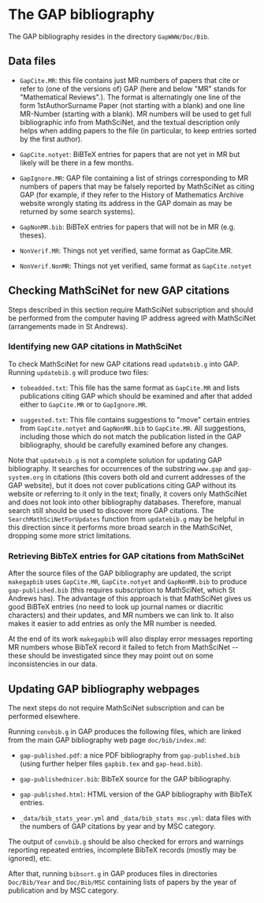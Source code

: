 # The GAP bibliography

The GAP bibliography resides in the directory `GapWWW/Doc/Bib`.


## Data files

- `GapCite.MR`: this file contains just MR numbers of papers that cite
or refer to (one of the versions of) GAP (here and below "MR" stands
for "Mathematical Reviews".). The format is alternatingly one line of
the form 1stAuthorSurname Paper (not starting with a blank) and one
line MR-Number (starting with a blank). MR numbers will be used to get
full bibliographic info from MathSciNet, and the textual description
only helps when adding papers to the file (in particular, to keep
entries sorted by the first author).

- `GapCite.notyet`: BiBTeX entries for papers that are not yet in MR
but likely will be there in a few months.

- `GapIgnore.MR`: GAP file containing a list of strings corresponding
to MR numbers of papers that may be falsely reported by MathSciNet as
citing GAP (for example, if they refer to the History of Mathematics
Archive website wrongly stating its address in the GAP domain as may
be returned by some search systems).

- `GapNonMR.bib`: BiBTeX entries for papers that will not be in MR
(e.g. theses).

- `NonVerif.MR`: Things not yet verified, same format as GapCite.MR.

- `NonVerif.NonMR`: Things not yet verified, same format as `GapCite.notyet`


## Checking MathSciNet for new GAP citations

Steps described in this section require MathSciNet subscription and
should be performed from the computer having IP address agreed with
MathSciNet (arrangements made in St Andrews).


### Identifying new GAP citations in MathSciNet

To check MathSciNet for new GAP citations read `updatebib.g` into GAP.
Running `updatebib.g` will produce two files:

- `tobeadded.txt`: This file has the same format as `GapCite.MR` and
lists publications citing GAP which should be examined and after that
added either to `GapCite.MR` or to `GapIgnore.MR`.

- `suggested.txt`: This file contains suggestions to "move" certain
entries from `GapCite.notyet` and `GapNonMR.bib` to `GapCite.MR`.
All suggestions, including those which do not match the publication
listed in the GAP bibliography, should be carefully examined before
any changes.

Note that `updatebib.g` is not a complete solution for updating GAP
bibliography. It searches for occurrences of the substring `www.gap`
and `gap-system.org` in citations (this covers both old and current
addresses of the GAP website), but it does not cover publications
citing GAP without its website or referring to it only in the text;
finally, it covers only MathSciNet and does not look into other
bibliography databases. Therefore, manual search still should be used
to discover more GAP citations. The  `SearchMathSciNetForUpdates`
function from `updatebib.g` may be helpful in this direction since it
performs more broad search in the MathSciNet, dropping some more strict
limitations.

### Retrieving BibTeX entries for GAP citations from MathSciNet

After the source files of the GAP bibliography are updated, the script
`makegapbib` uses `GapCite.MR`, `GapCite.notyet` and `GapNonMR.bib`
to produce `gap-published.bib` (this requires subscription to MathSciNet,
which St Andrews has). The advantage of this approach is that MathSciNet
gives us good BiBTeX entries (no need to look up journal names or
diacritic characters) and their updates, and MR numbers we can link to.
It also makes it easier to add entries as only the MR number is needed.

At the end of its work `makegapbib` will also display error messages
reporting MR numbers whose BibTeX record it failed to fetch from
MathSciNet -- these should be investigated since they may point out on
some inconsistencies in our data.


## Updating GAP bibliography webpages

The next steps do not require MathSciNet subscription and can be
performed elsewhere.

Running `convbib.g` in GAP produces the following files, which are
linked from the main GAP bibliography web page `doc/bib/index.md`:

- `gap-published.pdf`: a nice PDF bibliography from `gap-published.bib`
(using further helper files `gapbib.tex` and `gap-head.bib`).

- `gap-publishednicer.bib`: BibTeX source for the GAP bibliography.

- `gap-published.html`: HTML version of the GAP bibliography with
BibTeX entries.

- `_data/bib_stats_year.yml` and `_data/bib_stats_msc.yml`: data files
with the numbers of GAP citations by year and by MSC category.

The output of `convbib.g` should be also checked for errors and warnings
reporting repeated entries, incomplete BibTeX records (mostly may be
ignored), etc.

After that, running `bibsort.g` in GAP produces files in directories
`Doc/Bib/Year` and `Doc/Bib/MSC` containing lists of papers by the
year of publication and by MSC category.
